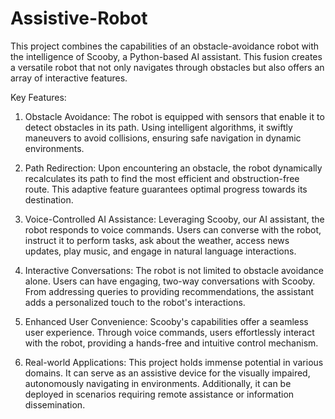 # Assistive-Robot
This project combines the capabilities of an obstacle-avoidance robot with the intelligence of Scooby, a Python-based AI assistant. This fusion creates a versatile robot that not only navigates through obstacles but also offers an array of interactive features.

Key Features:

1. Obstacle Avoidance: The robot is equipped with sensors that enable it to detect obstacles in its path. Using intelligent algorithms, it swiftly maneuvers to avoid collisions, ensuring safe navigation in dynamic environments.

2. Path Redirection: Upon encountering an obstacle, the robot dynamically recalculates its path to find the most efficient and obstruction-free route. This adaptive feature guarantees optimal progress towards its destination.

3. Voice-Controlled AI Assistance: Leveraging Scooby, our AI assistant, the robot responds to voice commands. Users can converse with the robot, instruct it to perform tasks, ask about the weather, access news updates, play music, and engage in natural language interactions.

4. Interactive Conversations: The robot is not limited to obstacle avoidance alone. Users can have engaging, two-way conversations with Scooby. From addressing queries to providing recommendations, the assistant adds a personalized touch to the robot's interactions.

5. Enhanced User Convenience: Scooby's capabilities offer a seamless user experience. Through voice commands, users effortlessly interact with the robot, providing a hands-free and intuitive control mechanism.

6. Real-world Applications: This project holds immense potential in various domains. It can serve as an assistive device for the visually impaired, autonomously navigating in environments. Additionally, it can be deployed in scenarios requiring remote assistance or information dissemination.

